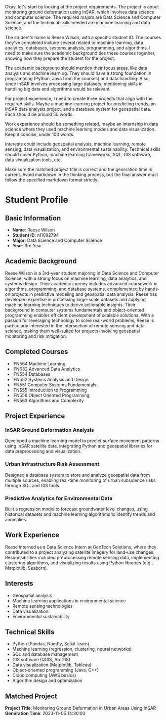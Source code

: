 <think>
Okay, let's start by looking at the project requirements. The project is about monitoring ground deformation using InSAR, which involves data science and computer science. The required majors are Data Science and Computer Science, and the technical skills needed are machine learning and data science.

The student's name is Reese Wilson, with a specific student ID. The courses they've completed include several related to machine learning, data analytics, databases, systems analysis, programming, and algorithms. I need to make sure the academic background ties these courses together, showing how they prepare the student for the project. 

The academic background should mention their focus areas, like data analysis and machine learning. They should have a strong foundation in programming (Python, Java from the courses) and data handling. Also, since InSAR involves processing large datasets, mentioning skills in handling big data and algorithms would be relevant.

For project experience, I need to create three projects that align with the required skills. Maybe a machine learning project for predicting trends, an InSAR data analysis project, and a database system for geospatial data. Each should be around 50 words.

Work experience should be something related, maybe an internship in data science where they used machine learning models and data visualization. Keep it concise, under 100 words.

Interests could include geospatial analysis, machine learning, remote sensing, data visualization, and environmental sustainability. Technical skills should cover Python, machine learning frameworks, SQL, GIS software, data visualization tools, etc.

Make sure the matched project title is correct and the generation time is current. Avoid markdown in the thinking process, but the final answer must follow the specified markdown format strictly.
</think>

# Student Profile  

## Basic Information  
- **Name**: Reese Wilson  
- **Student ID**: n11092794  
- **Major**: Data Science and Computer Science  
- **Year**: 3rd Year  

## Academic Background  
Reese Wilson is a 3rd-year student majoring in Data Science and Computer Science, with a strong focus on machine learning, data analytics, and systems design. Their academic journey includes advanced coursework in algorithms, programming, and database systems, complemented by hands-on projects in predictive modeling and geospatial data analysis. Reese has developed expertise in processing large-scale datasets and applying machine learning techniques to derive actionable insights. Their background in computer systems fundamentals and object-oriented programming enables efficient development of scalable solutions. With a passion for leveraging technology to solve real-world problems, Reese is particularly interested in the intersection of remote sensing and data science, making them well-suited for projects involving geospatial monitoring and risk mitigation.  

## Completed Courses  
- IFN564 Machine Learning  
- IFN632 Advanced Data Analytics  
- IFN554 Databases  
- IFN552 Systems Analysis and Design  
- IFN551 Computer Systems Fundamentals  
- IFN555 Introduction to Programming  
- IFN556 Object Oriented Programming  
- IFN563 Algorithms and Complexity  

## Project Experience  
### InSAR Ground Deformation Analysis  
Developed a machine learning model to predict surface movement patterns using InSAR satellite data, integrating Python and geospatial libraries for data preprocessing and visualization.  

### Urban Infrastructure Risk Assessment  
Designed a database system to store and analyze geospatial data from multiple sources, enabling real-time monitoring of urban subsidence risks through SQL and GIS tools.  

### Predictive Analytics for Environmental Data  
Built a regression model to forecast groundwater level changes, using historical datasets and machine learning algorithms to identify trends and anomalies.  

## Work Experience  
Reese interned as a Data Science Intern at GeoTech Solutions, where they contributed to a project analyzing satellite imagery for land-use changes. Responsibilities included preprocessing remote sensing data, implementing clustering algorithms, and visualizing results using Python libraries (e.g., Matplotlib, Seaborn).  

## Interests  
- Geospatial analysis  
- Machine learning applications in environmental science  
- Remote sensing technologies  
- Data visualization  
- Environmental sustainability  

## Technical Skills  
- Python (Pandas, NumPy, Scikit-learn)  
- Machine learning (regression, clustering, neural networks)  
- SQL and database management  
- GIS software (QGIS, ArcGIS)  
- Data visualization (Matplotlib, Tableau)  
- Object-oriented programming (Java, C++)  
- Cloud computing (AWS basics)  
- Algorithm design and optimization  

## Matched Project  
**Project Title**: Monitoring Ground Deformation in Urban Areas Using InSAR  
**Generation Time**: 2023-11-05 14:30:00